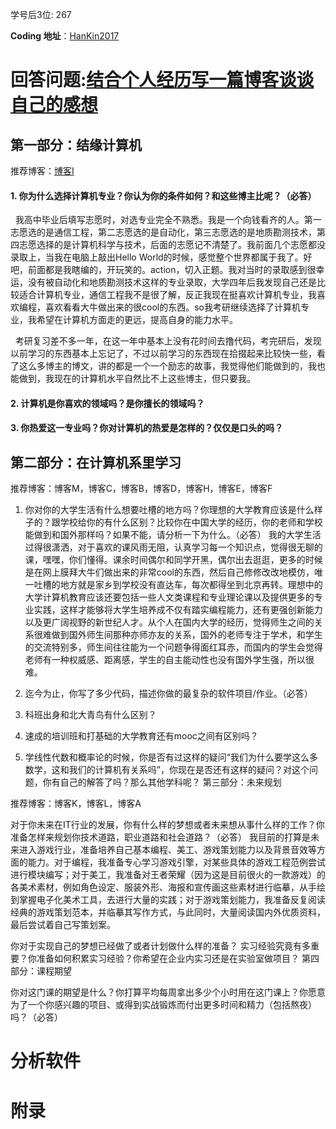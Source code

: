 学号后3位: 267

**Coding 地址**：[HanKin2017](https://coding.net/u/hankin2017)

# 回答问题:[结合个人经历写一篇博客谈谈自己的感想](http://www.cnblogs.com/endeav0ur/p/7505137.html)
## 第一部分：结缘计算机

推荐博客：[博客I]()

#### 1. 你为什么选择计算机专业？你认为你的条件如何？和这些博主比呢？（必答）
&nbsp;&nbsp;我高中毕业后填写志愿时，对选专业完全不熟悉。我是一个向钱看齐的人。第一志愿选的是通信工程，第二志愿选的是自动化，第三志愿选的是地质勘测技术，第四志愿选择的是计算机科学与技术，后面的志愿记不清楚了。我前面几个志愿都没录取上，当我在电脑上敲出Hello World的时候，感觉整个世界都属于我了。好吧，前面都是我瞎编的，开玩笑的。action，切入正题。我对当时的录取感到很幸运，没有被自动化和地质勘测技术这样的专业录取，大学四年后我发现自己还是比较适合计算机专业，通信工程我不是很了解，反正我现在挺喜欢计算机专业，我喜欢编程，喜欢看看大牛做出来的很cool的东西。so我考研继续选择了计算机专业，我希望在计算机方面走的更远，提高自身的能力水平。

&nbsp;&nbsp;考研复习差不多一年，在这一年中基本上没有花时间去撸代码，考完研后，发现以前学习的东西基本上忘记了，不过以前学习的东西现在拾掇起来比较快一些，看了这么多博主的博文，讲的都是一个一个励志的故事，我觉得他们能做到的，我也能做到，我现在的计算机水平自然比不上这些博主，但只要我。

#### 2. 计算机是你喜欢的领域吗？是你擅长的领域吗？
#### 3. 你热爱这一专业吗？你对计算机的热爱是怎样的？仅仅是口头的吗？  

## 第二部分：在计算机系里学习

推荐博客：博客M，博客C，博客B，博客D，博客H，博客E，博客F

1. 你对你的大学生活有什么想要吐槽的地方吗？你理想的大学教育应该是什么样子的？跟学校给你的有什么区别？比较你在中国大学的经历，你的老师和学校能做到和国外那样吗？如果不能，请分析一下为什么。（必答）
我的大学生活过得很潇洒，对于喜欢的课风雨无阻，认真学习每一个知识点，觉得很无聊的课，嘿嘿，你们懂得。课余时间偶尔和同学开黑，偶尔出去逛逛，更多的时候是在网上膜拜大牛们做出来的非常cool的东西，然后自己修修改改地模仿，唯一吐槽的地方就是家乡到学校没有直达车，每次都得坐到北京再转。理想中的大学计算机教育应该还要包括一些人文类课程和专业理论课以及提供更多的专业实践，这样才能够将大学生培养成不仅有踏实编程能力，还有更强创新能力以及更广阔视野的新世纪人才。从个人在国内大学的经历，觉得师生之间的关系很难做到国外师生间那种亦师亦友的关系，国外的老师专注于学术，和学生的交流特别多，师生间往往能为一个问题争得面红耳赤，而国内的学生会觉得老师有一种权威感、距离感，学生的自主能动性也没有国外学生强，所以很难。

2. 迄今为止，你写了多少代码，描述你做的最复杂的软件项目/作业。（必答）
3. 科班出身和北大青鸟有什么区别？
4. 速成的培训班和打基础的大学教育还有mooc之间有区别吗？
5. 学线性代数和概率论的时候，你是否有过这样的疑问“我们为什么要学这么多数学，这和我们的计算机有关系吗”，你现在是否还有这样的疑问？对这个问题，你有自己的解答了吗？那么其他学科呢？
第三部分：未来规划

推荐博客：博客K，博客L，博客A

对于你未来在IT行业的发展，你有什么样的梦想或者未来想从事什么样的工作？你准备怎样来规划你技术道路，职业道路和社会道路？（必答）
我目前的打算是未来进入游戏行业，准备培养自己基本编程、美工、游戏策划能力以及背景音效等方面的能力。对于编程，我准备专心学习游戏引擎，对某些具体的游戏工程范例尝试进行模块编写；对于美工，我准备对王者荣耀（因为这是目前很火的一款游戏）的各美术素材，例如角色设定、服装外形、海报和宣传画这些素材进行临摹，从手绘到掌握电子化美术工具，去进行大量的实践；对于游戏策划能力，我准备反复阅读经典的游戏策划范本，并临摹其写作方式，与此同时，大量阅读国内外优质资料，最后尝试着自己写策划案。

你对于实现自己的梦想已经做了或者计划做什么样的准备？
实习经验究竟有多重要？你准备如何积累实习经验？你希望在企业内实习还是在实验室做项目？
第四部分：课程期望

你对这门课的期望是什么？你打算平均每周拿出多少个小时用在这门课上？你愿意为了一个你感兴趣的项目、或得到实战锻炼而付出更多时间和精力（包括熬夜）吗？（必答）
# 分析软件

# 附录

![]()